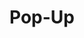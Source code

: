 ---
layout: pattern.njk
key: pop-up-maps_de
title: Pop-Up
parent: components-maps_de
image: maps/overview/pop_up.webp
keywords: logo, brand, signet, pleitegeier
order: 30
---